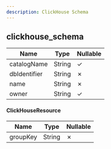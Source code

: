 ```yaml
---
description: ClickHouse Schema
---
```

clickhouse_schema
-----------------

| **Name**     | **Type** | **Nullable** |
| ------------ | -------- | ------------ |
| catalogName  | String   | &check;      |
| dbIdentifier | String   | &cross;      |
| name         | String   | &cross;      |
| owner        | String   | &check;      |

#### ClickHouseResource
| **Name** | **Type** | **Nullable** |
| -------- | -------- | ------------ |
| groupKey | String   | &cross;      |
